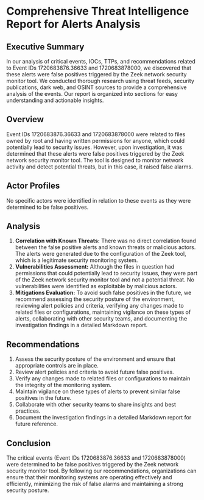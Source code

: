 # Comprehensive Threat Intelligence Report for Alerts Analysis

## Executive Summary
In our analysis of critical events, IOCs, TTPs, and recommendations related to Event IDs 1720683876.36633 and 1720683878000, we discovered that these alerts were false positives triggered by the Zeek network security monitor tool. We conducted thorough research using threat feeds, security publications, dark web, and OSINT sources to provide a comprehensive analysis of the events. Our report is organized into sections for easy understanding and actionable insights.

## Overview
Event IDs 1720683876.36633 and 1720683878000 were related to files owned by root and having written permissions for anyone, which could potentially lead to security issues. However, upon investigation, it was determined that these alerts were false positives triggered by the Zeek network security monitor tool. The tool is designed to monitor network activity and detect potential threats, but in this case, it raised false alarms.

## Actor Profiles
No specific actors were identified in relation to these events as they were determined to be false positives.

## Analysis
1. **Correlation with Known Threats:** There was no direct correlation found between the false positive alerts and known threats or malicious actors. The alerts were generated due to the configuration of the Zeek tool, which is a legitimate security monitoring system.
2. **Vulnerabilities Assessment:** Although the files in question had permissions that could potentially lead to security issues, they were part of the Zeek network security monitor tool and not a potential threat. No vulnerabilities were identified as exploitable by malicious actors.
3. **Mitigations Evaluation:** To avoid such false positives in the future, we recommend assessing the security posture of the environment, reviewing alert policies and criteria, verifying any changes made to related files or configurations, maintaining vigilance on these types of alerts, collaborating with other security teams, and documenting the investigation findings in a detailed Markdown report.

## Recommendations
1. Assess the security posture of the environment and ensure that appropriate controls are in place.
2. Review alert policies and criteria to avoid future false positives.
3. Verify any changes made to related files or configurations to maintain the integrity of the monitoring system.
4. Maintain vigilance on these types of alerts to prevent similar false positives in the future.
5. Collaborate with other security teams to share insights and best practices.
6. Document the investigation findings in a detailed Markdown report for future reference.

## Conclusion
The critical events (Event IDs 1720683876.36633 and 1720683878000) were determined to be false positives triggered by the Zeek network security monitor tool. By following our recommendations, organizations can ensure that their monitoring systems are operating effectively and efficiently, minimizing the risk of false alarms and maintaining a strong security posture.